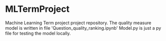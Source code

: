 # MLTermProject
Machine Learning Term project project repository.
The quality measure model is written in file 'Question_quality_ranking.ipynb'
Model.py is just a py file for testing the model locally.
